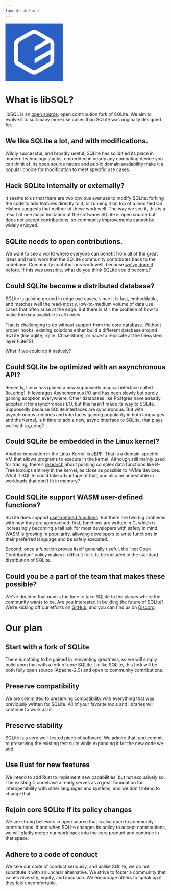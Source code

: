 ```yaml
---
layout: default
---
```


![libSQL logo](/images/favicon/apple-touch-icon.png)

# What is libSQL?

libSQL is an [open source][GitHub], open contribution fork of SQLite. We aim to
evolve it to suit many more use cases than SQLite was originally designed for.

## We like SQLite a lot, and with modifications.

Wildly successful, and broadly useful, SQLite has solidified its place in modern
technology stacks, embedded in nearly any computing device you can think of. Its
open source nature and public domain availability make it a popular choice for
modification to meet specific use cases.

## Hack SQLite internally or externally?

It seems to us that there are two obvious avenues to modify SQLite: forking the
code to add features directly to it, or running it on top of a modified OS.
History suggests that neither of these work well. The way we see it, this is a
result of one major limitation of the software: SQLite is open source but does
not accept contributions, so community improvements cannot be widely enjoyed.

## SQLite needs to open contributions.

We want to see a world where everyone can benefit from all of the great ideas
and hard work that the SQLite community contributes back to the codebase.
Community contributions work well, because [we’ve done it before][qemu-sqlite].
If this was possible, what do you think SQLite could become?

## Could SQLite become a distributed database?

SQLite is gaining ground in edge use cases, since it is fast, embeddable, and
matches well the read-mostly, low-to-medium volume of data use cases that often
arise at the edge. But there is still the problem of how to make the data
available in all nodes.

That is challenging to do without support from the core database. Without proper
hooks, existing solutions either build a different database around SQLite (like
dqlite, rqlite, ChiselStore), or have to replicate at the filesystem layer
(LiteFS).

What if we could do it natively?

## Could SQLite be optimized with an asynchronous API?

Recently, Linux has gained a new supposedly magical interface called [io_uring].
It leverages Asynchronous I/O and has been slowly but surely gaining adoption
everywhere. Other databases like Postgres have already adopted it for
asynchronous I/O, but this hasn’t made its way to SQLite. Supposedly because
SQLite interfaces are synchronous. But with asynchronous runtimes and interfaces
gaining popularity in both languages and the Kernel, is it time to add a new,
async interface to SQLite, that plays well with io_uring?

## Could SQLite be embedded in the Linux kernel?

Another innovation in the Linux Kernel is [eBPF]. That is a domain-specific VM
that allows programs to execute in the kernel. Although still mainly used for
tracing, there’s [research] about pushing complex data functions like B-Tree
lookups entirely in the kernel, as close as possible to NVMe devices. What if
SQLite could take advantage of that, and also be unbeatable in workloads that
don’t fit in memory?
 
## Could SQLite support WASM user-defined functions?

SQLite does support [user-defined functions]. But there are two big problems
with how they are approached: first, functions are written in C, which is
increasingly becoming a tall ask for most developers with safety in mind. WASM
is growing in popularity, allowing developers to write functions in their
preferred language and be safely executed.

Second, once a function proves itself generally useful, the “not Open
Contribution” policy makes it difficult for it to be included in the standard
distribution of SQLite.

## Could you be a part of the team that makes these possible?

We’ve decided that now is the time to take SQLite to the places where the
community wants to be.  Are you interested in building the future of SQLite?
We’re kicking off our efforts on [GitHub], and you can find us on [Discord].

# Our plan

## Start with a fork of SQLite

There is nothing to be gained in reinventing greatness, so we will simply build
upon that with a fork of core SQLite.  Unlike SQLite, this fork will be both
fully open source (Apache-2.0) and open to community contributions.

## Preserve compatibility

We are committed to preserving compatibility with everything that was previously
written for SQLite.  All of your favorite tools and libraries will continue to
work as-is.

## Preserve stability

SQLite is a very well-tested piece of software.  We admire that, and commit to
preserving the existing test suite while expanding it for the new code we add.

## Use Rust for new features

We intend to add Rust to implement new capabilities, but not exclusively so.
The existing C codebase already serves as a great foundation for
interoperability with other languages and systems, and we don’t intend to change
that.

## Rejoin core SQLite if its policy changes

We are strong believers in open source that is also open to community contributions. If and when SQLite changes its policy to accept contributions, we will gladly merge our work back into the core product and continue in that space.

## Adhere to a code of conduct

We take our code of conduct seriously, and unlike SQLite, we do not substitute
it with an unclear alternative.  We strive to foster a community that values
diversity, equity, and inclusion.  We encourage others to speak up if they feel
uncomfortable.

[GitHub]: https://github.com/libsql/libsql
[iouring]: https://www.theregister.com/2022/09/16/column/
[eBPF]: https://www.scylladb.com/2020/05/05/how-io_uring-and-ebpf-will-revolutionize-programming-in-linux/
[research]: https://www.asafcidon.com/uploads/5/9/7/0/59701649/xrp.pdf
[user-defined functions]: http://www.sqlite.org/c3ref/create_function.html
[Discord]: https://discord.gg/TxwbQTWHSr
[qemu-sqlite]: https://glaubercosta-11125.medium.com/sqlite-qemu-all-over-again-aedad19c9a1c
